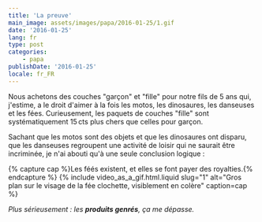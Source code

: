 ```yaml
---
title: 'La preuve'
main_image: assets/images/papa/2016-01-25/1.gif
date: '2016-01-25'
lang: fr
type: post
categories:
    - papa
publishDate: '2016-01-25'
locale: fr_FR
---
```


Nous achetons des couches "garçon" et "fille" pour notre fils de 5 ans qui, j'estime, a le droit d'aimer à la fois les motos, les dinosaures, les danseuses et les fées. Curieusement, les paquets de couches "fille" sont systématiquement 15&thinsp;cts plus chers que celles pour garçon.

<!-- more -->

Sachant que les motos sont des objets et que les dinosaures ont disparu, que les danseuses regroupent une activité de loisir qui ne saurait être incriminée, je n'ai abouti qu'à une seule conclusion logique :

{% capture cap %}Les féés existent, et elles se font payer des <span lang="en">royalties</span>.{% endcapture %}
{% include video_as_a_gif.html.liquid 
  slug="1" 
  alt="Gros plan sur le visage de la fée clochette, visiblement en colère" 
  caption=cap 
%}

_Plus sérieusement : les **produits genrés**, ça me dépasse._
